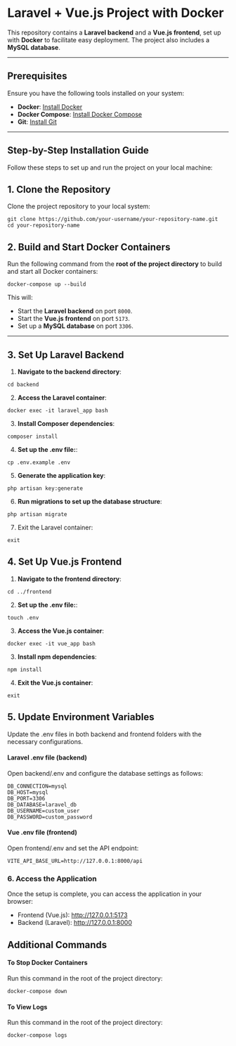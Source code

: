 # Laravel + Vue.js Project with Docker

This repository contains a **Laravel backend** and a **Vue.js frontend**, set up with **Docker** to facilitate easy deployment. The project also includes a **MySQL database**.

---

## Prerequisites

Ensure you have the following tools installed on your system:

- **Docker**: [Install Docker](https://www.docker.com/get-started)
- **Docker Compose**: [Install Docker Compose](https://docs.docker.com/compose/install/)
- **Git**: [Install Git](https://git-scm.com/)

---

## Step-by-Step Installation Guide

Follow these steps to set up and run the project on your local machine:

## 1. Clone the Repository

Clone the project repository to your local system:

```
git clone https://github.com/your-username/your-repository-name.git
cd your-repository-name
```
## 2. Build and Start Docker Containers

Run the following command from the **root of the project directory** to build and start all Docker containers:

```
docker-compose up --build
```
This will:

- Start the **Laravel backend** on port `8000`.
- Start the **Vue.js frontend** on port `5173`.
- Set up a **MySQL database** on port `3306`.

---

## 3. Set Up Laravel Backend

1. **Navigate to the backend directory**:

```
cd backend
```

2. **Access the Laravel container**:

```
docker exec -it laravel_app bash
```

3. **Install Composer dependencies**:

```
composer install
```

4. **Set up the .env file:**:

```
cp .env.example .env
```

5. **Generate the application key**:

```
php artisan key:generate
```

6. **Run migrations to set up the database structure**:

```
php artisan migrate
```

7. Exit the Laravel container:

```
exit
```

## 4. Set Up Vue.js Frontend

1. **Navigate to the frontend directory**:

```
cd ../frontend
```
2. **Set up the .env file:**:

```
touch .env
```

3. **Access the Vue.js container**:

```
docker exec -it vue_app bash
```

3. **Install npm dependencies**:

```
npm install
```

4. **Exit the Vue.js container**:

```
exit
```

## 5. Update Environment Variables
Update the .env files in both backend and frontend folders with the necessary configurations.

#### Laravel .env file (backend)
Open backend/.env and configure the database settings as follows:

```
DB_CONNECTION=mysql
DB_HOST=mysql
DB_PORT=3306
DB_DATABASE=laravel_db
DB_USERNAME=custom_user
DB_PASSWORD=custom_password
```
#### Vue .env file (frontend)
Open frontend/.env and set the API endpoint:

```
VITE_API_BASE_URL=http://127.0.0.1:8000/api
```
### 6. Access the Application
Once the setup is complete, you can access the application in your browser:

- Frontend (Vue.js): http://127.0.0.1:5173
- Backend (Laravel): http://127.0.0.1:8000

## Additional Commands

#### To Stop Docker Containers
Run this command in the root of the project directory:

```
docker-compose down
```

#### To View Logs
Run this command in the root of the project directory:

```
docker-compose logs
```
